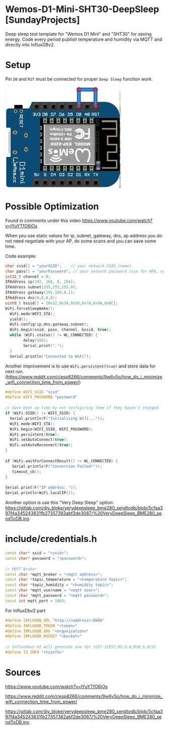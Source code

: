 # Wemos-D1-Mini-SHT30-DeepSleep [SundayProjects]

Deep sleep test template for "Wemos D1 Mini" and "SHT30" for saving energy. Code every period publish temperature and humidity via MQTT and directly into InfluxDBv2.

# Setup
Pin ```D0``` and ```RST``` must be connected for proper ```Deep Sleep``` function work.

![wemosd1miniwiring](./docs/images/wemosd1miniwiring.jpg "Deep Sleep Wiring")


# Possible Optimization
Found in comments under this video https://www.youtube.com/watch?v=IYuYTfO6iOs

When you use static values for ip, subnet, gateway, dns, ap address you do not need negotiate with your AP, do some scans and you can save some time.

Code example:
```cpp
char ssid[] = "yourSSID";    // your network SSID (name)
char pass[] = "yourPassword"; // your network password (use for WPA, or use as key for WEP)
int32_t channel = 8;
IPAddress ip(192, 168, 0, 254);
IPAddress subnet(255,255,255,0);
IPAddress gateway(192,168,0,1);
IPAddress dns(8,8,8,8);
uint8_t bssid[] = {0x12,0x34,0x56,0x78,0x9A,0xBC};
WiFi.forceSleepWake();
  WiFi.mode(WIFI_STA);
  yield();
  WiFi.config(ip,dns,gateway,subnet);
  WiFi.begin(ssid, pass, channel, bssid, true);
  while (WiFi.status() != WL_CONNECTED) {
        delay(500);
        Serial.print(".");
  }
  Serial.println("Connected to WiFi");

```

Another improvement is to use ```WiFi.persistent(true)``` and store data for next run. (https://www.reddit.com/r/esp8266/comments/9w6v5o/how_do_i_minimize_wifi_connection_time_from_power/)

```cpp
#define WIFI_SSID "ssid"
#define WIFI_PASSWORD "password"

// Save boot up time by not configuring them if they haven't changed
if (WiFi.SSID() != WIFI_SSID) {
  Serial.println(F("Initialising Wifi..."));
  WiFi.mode(WIFI_STA);
  WiFi.begin(WIFI_SSID, WIFI_PASSWORD);
  WiFi.persistent(true);
  WiFi.setAutoConnect(true);
  WiFi.setAutoReconnect(true);
}

if (WiFi.waitForConnectResult() != WL_CONNECTED) {
   Serial.println(F("Connection Failed!"));
   timeout_cb();
}

Serial.print(F("IP address: "));
Serial.println(WiFi.localIP());
```

Another option is use this "Very Deep Sleep" option: https://gitlab.com/diy_bloke/verydeepsleep_bme280_sendtodb/blob/5cfaa397f4a345243831fb27357382abf2de3087/%20VeryDeepSleep_BME280_sendToDB.ino

# include/credentials.h
```cpp
const char* ssid = "<ssid>";
const char* password = "<password>";

// MQTT Broker
const char *mqtt_broker = "<mqtt address>";
const char *topic_temperature = "<temperature topic>";
const char *topic_humidity = "<humidity topic>";
const char *mqtt_username = "<mqtt user>";
const char *mqtt_password = "<mqtt password>";
const int mqtt_port = 1883;
```

For InfluxDbv2 part
```cpp
#define INFLUXDB_URL "http://<address>:8086"
#define INFLUXDB_TOKEN "<token>"
#define INFLUXDB_ORG "<organization>"
#define INFLUXDB_BUCKET "<bucket>"

// InfluxDbv2 UI will generate one for (CET-1CEST,M3.5.0,M10.5.0/3)
#define TZ_INFO "<tzinfo>"
```

# Sources
https://www.youtube.com/watch?v=IYuYTfO6iOs

https://www.reddit.com/r/esp8266/comments/9w6v5o/how_do_i_minimize_wifi_connection_time_from_power/

https://gitlab.com/diy_bloke/verydeepsleep_bme280_sendtodb/blob/5cfaa397f4a345243831fb27357382abf2de3087/%20VeryDeepSleep_BME280_sendToDB.ino

